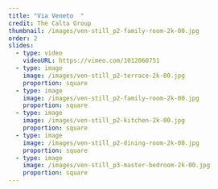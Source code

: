 ```yaml
---
title: "Via Veneto  "
credit: The Calta Group
thumbnail: /images/ven-still_p2-family-room-2k-00.jpg
order: 2
slides:
  - type: video
    videoURL: https://vimeo.com/1012060751
  - type: image
    image: /images/ven-still_p2-terrace-2k-00.jpg
    proportion: square
  - type: image
    image: /images/ven-still_p2-family-room-2k-00.jpg
    proportion: square
  - type: image
    image: /images/ven-still_p2-kitchen-2k-00.jpg
    proportion: square
  - type: image
    image: /images/ven-still_p2-dining-room-2k-00.jpg
    proportion: square
  - type: image
    image: /images/ven-still_p3-master-bedroom-2k-00.jpg
    proportion: square
---
```

